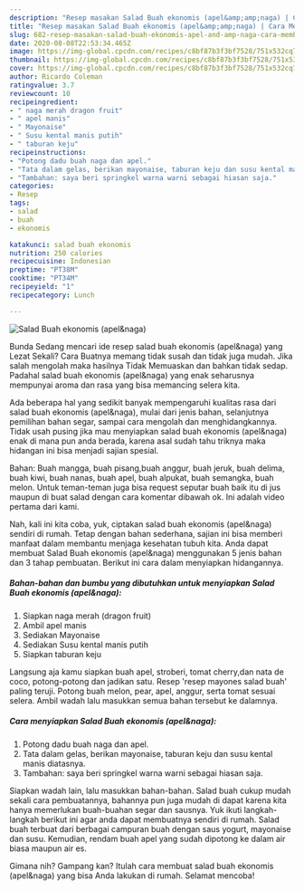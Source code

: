 ```yaml
---
description: "Resep masakan Salad Buah ekonomis (apel&amp;amp;naga) | Cara Membuat Salad Buah ekonomis (apel&amp;amp;naga) Yang Enak Dan Mudah"
title: "Resep masakan Salad Buah ekonomis (apel&amp;amp;naga) | Cara Membuat Salad Buah ekonomis (apel&amp;amp;naga) Yang Enak Dan Mudah"
slug: 682-resep-masakan-salad-buah-ekonomis-apel-and-amp-naga-cara-membuat-salad-buah-ekonomis-apel-and-amp-naga-yang-enak-dan-mudah
date: 2020-08-08T22:53:34.465Z
image: https://img-global.cpcdn.com/recipes/c8bf87b3f3bf7528/751x532cq70/salad-buah-ekonomis-apelnaga-foto-resep-utama.jpg
thumbnail: https://img-global.cpcdn.com/recipes/c8bf87b3f3bf7528/751x532cq70/salad-buah-ekonomis-apelnaga-foto-resep-utama.jpg
cover: https://img-global.cpcdn.com/recipes/c8bf87b3f3bf7528/751x532cq70/salad-buah-ekonomis-apelnaga-foto-resep-utama.jpg
author: Ricardo Coleman
ratingvalue: 3.7
reviewcount: 10
recipeingredient:
- " naga merah dragon fruit"
- " apel manis"
- " Mayonaise"
- " Susu kental manis putih"
- " taburan keju"
recipeinstructions:
- "Potong dadu buah naga dan apel."
- "Tata dalam gelas, berikan mayonaise, taburan keju dan susu kental manis diatasnya."
- "Tambahan: saya beri springkel warna warni sebagai hiasan saja."
categories:
- Resep
tags:
- salad
- buah
- ekonomis

katakunci: salad buah ekonomis 
nutrition: 250 calories
recipecuisine: Indonesian
preptime: "PT38M"
cooktime: "PT34M"
recipeyield: "1"
recipecategory: Lunch

---
```



![Salad Buah ekonomis (apel&amp;naga)](https://img-global.cpcdn.com/recipes/c8bf87b3f3bf7528/751x532cq70/salad-buah-ekonomis-apelnaga-foto-resep-utama.jpg)

Bunda Sedang mencari ide resep salad buah ekonomis (apel&amp;naga) yang Lezat Sekali? Cara Buatnya memang tidak susah dan tidak juga mudah. Jika salah mengolah maka hasilnya Tidak Memuaskan dan bahkan tidak sedap. Padahal salad buah ekonomis (apel&amp;naga) yang enak seharusnya mempunyai aroma dan rasa yang bisa memancing selera kita.

Ada beberapa hal yang sedikit banyak mempengaruhi kualitas rasa dari salad buah ekonomis (apel&amp;naga), mulai dari jenis bahan, selanjutnya pemilihan bahan segar, sampai cara mengolah dan menghidangkannya. Tidak usah pusing jika mau menyiapkan salad buah ekonomis (apel&amp;naga) enak di mana pun anda berada, karena asal sudah tahu triknya maka hidangan ini bisa menjadi sajian spesial.

Bahan: Buah mangga, buah pisang,buah anggur, buah jeruk, buah delima, buah kiwi, buah nanas, buah apel, buah alpukat, buah semangka, buah melon. Untuk teman-teman juga bisa request seputar buah baik itu di jus maupun di buat salad dengan cara komentar dibawah ok. Ini adalah video pertama dari kami.


Nah, kali ini kita coba, yuk, ciptakan salad buah ekonomis (apel&amp;naga) sendiri di rumah. Tetap dengan bahan sederhana, sajian ini bisa memberi manfaat dalam membantu menjaga kesehatan tubuh kita. Anda dapat membuat Salad Buah ekonomis (apel&amp;naga) menggunakan 5 jenis bahan dan 3 tahap pembuatan. Berikut ini cara dalam menyiapkan hidangannya.

<!--inarticleads1-->

##### Bahan-bahan dan bumbu yang dibutuhkan untuk menyiapkan Salad Buah ekonomis (apel&amp;naga):

1. Siapkan  naga merah (dragon fruit)
1. Ambil  apel manis
1. Sediakan  Mayonaise
1. Sediakan  Susu kental manis putih
1. Siapkan  taburan keju


Langsung aja kamu siapkan buah apel, stroberi, tomat cherry,dan nata de coco, potong-potong dan jadikan satu. Resep &#39;resep mayones salad buah&#39; paling teruji. Potong buah melon, pear, apel, anggur, serta tomat sesuai selera. Ambil wadah lalu masukkan semua bahan tersebut ke dalamnya. 

<!--inarticleads2-->

##### Cara menyiapkan Salad Buah ekonomis (apel&amp;naga):

1. Potong dadu buah naga dan apel.
1. Tata dalam gelas, berikan mayonaise, taburan keju dan susu kental manis diatasnya.
1. Tambahan: saya beri springkel warna warni sebagai hiasan saja.


Siapkan wadah lain, lalu masukkan bahan-bahan. Salad buah cukup mudah sekali cara pembuatannya, bahannya pun juga mudah di dapat karena kita hanya memerlukan buah-buahan segar dan sausnya. Yuk ikuti langkah-langkah berikut ini agar anda dapat membuatnya sendiri di rumah. Salad buah terbuat dari berbagai campuran buah dengan saus yogurt, mayonaise dan susu. Kemudian, rendam buah apel yang sudah dipotong ke dalam air biasa maupun air es. 

Gimana nih? Gampang kan? Itulah cara membuat salad buah ekonomis (apel&amp;naga) yang bisa Anda lakukan di rumah. Selamat mencoba!
